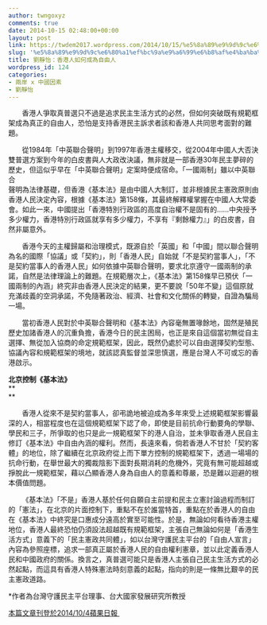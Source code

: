 ```yaml
---
author: twngoxyz
comments: true
date: 2014-10-15 02:48:00+00:00
layout: post
link: https://twdem2017.wordpress.com/2014/10/15/%e5%8a%89%e9%9d%9c%e6%80%a1%ef%bc%9a%e9%a6%99%e6%b8%af%e4%ba%ba%e5%a6%82%e4%bd%95%e6%88%90%e7%82%ba%e8%87%aa%e7%94%b1%e4%ba%ba/
slug: '%e5%8a%89%e9%9d%9c%e6%80%a1%ef%bc%9a%e9%a6%99%e6%b8%af%e4%ba%ba%e5%a6%82%e4%bd%95%e6%88%90%e7%82%ba%e8%87%aa%e7%94%b1%e4%ba%ba'
title: 劉靜怡：香港人如何成為自由人
wordpress_id: 124
categories:
- 兩岸 x 中國因素
- 劉靜怡
---
```


       香港人爭取真普選只不過是追求民主生活方式的必然，但如何突破既有規範框架成為真正的自由人，恐怕是支持香港民主訴求者該和香港人共同思考面對的難題。

  


       從1984年「中英聯合聲明」到1997年香港主權移交，從2004年中國人大否決雙普選方案到今年的白皮書與人大政改決議，無非就是一部香港30年民主夢碎的歷史，但這似乎早在「中英聯合聲明」定案時便成宿命。「一國兩制」雖以中英聯合  
聲明為法律基礎，但香港《基本法》是由中國人大制訂，並非根據民主憲政原則由香港人民決定內容，根據《基本法》第158條，其最終解釋權掌握在中國人大常委會。如此一來，中國提出「香港特別行政區的高度自治權不是固有的……中央授予多少權力，香港特別行政區就享有多少權力，不享有『剩餘權力』」的白皮書，自然非屬意外。 

  


       香港今天的主權歸屬和治理模式，既源自於「英國」和「中國」間以聯合聲明為名的國際「協議」或「契約」，則「香港人民」自始就「不是契約當事人」，「不是契約當事人的香港人民」如何依據中英聯合聲明，要求北京遵守一國兩制的承諾，自然是法律理論上的難題。在規範層次上，《基本法》第158條早已預伏「一國兩制的內涵」終究非由香港人民決定的結果，更不要說「50年不變」這個原就充滿歧義的空洞承諾，不免隨著政治、經濟、社會和文化關係的轉變，自證為騙局一場。  


       當初香港人民對於中英聯合聲明和《基本法》內容毫無置喙餘地，固然是殖民歷史加諸香港人的沉重負擔，香港今日的民主困局，也正是來自這個當初無從自主選擇、無從加入協商的命定規範框架，因此，既然仍處於可以自由選擇契約型態、協議內容和規範框架的境地，就該認真監督並深思慎選，應是台灣人不可或忘的香港啟示。 

  


**北京控制《基本法》**  
**  
**

       香港人從來不是契約當事人，卻弔詭地被迫成為多年來受上述規範框架影響最深的人，相當程度也在這個規範框架下認了命，即使是目前抗命行動要角的學聯、學民和三子，所爭取的也只是此一規範框架下的港人自治，並未爭取香港人民自主修訂《基本法》中自由內涵的權利。然而，長遠來看，倘若香港人不甘於「契約客體」的地位，除了繼續在北京政府從上而下單方控制的規範框架下，透過一場場的抗命行動，在舉世最大的獨裁陰影下面對長期消耗的危機外，究竟有無可能超越或掙脫此一規範框架，藉以凸顯香港人身為自由人的意義和尊嚴，恐是難以迴避的根本價值問題。  
  


       《基本法》「不是」香港人基於任何自願自主前提和民主立憲討論過程而制訂的「憲法」，在北京的片面控制下，重點不在於誰當特首，重點在於香港人的自由在《基本法》中終究是口惠成分遠高於實至可能性。於是，無論如何看待香港主權地位，香港人最終恐怕仍須設法超越既有規範框架，主張自己無論如何是「香港生活方式」意義下的「民主憲政共同體」，如以台灣守護民主平台的「自由人宣言」內容為參照座標，追求一部真正屬於香港人民的自由權利憲章，並以此定義香港人民和中國政府的關係。換言之，真普選可能只是香港人主張自己民主生活方式的必然起點，而這具有香港人特殊憲法時刻意義的起點，指向的則是一條無比艱辛的民主憲政道路。

  


*作者為台灣守護民主平台理事、台大國家發展研究所教授

[本篇文章刊登於2014/10/4蘋果日報 ](http://www.appledaily.com.tw/appledaily/article/headline/20141003/36123124/)
